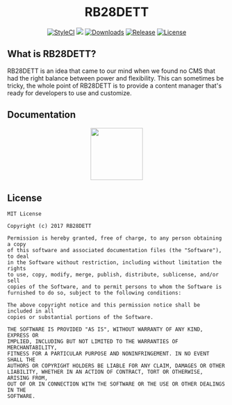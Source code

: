 <h1 align="center">RB28DETT</h1>

<p align="center">
<a href="https://styleci.io/repos/69903606"><img src="https://styleci.io/repos/69903606/shield?style=flat&branch=master" alt="StyleCI"></a>
<a href="https://www.codacy.com/app/RB28DETT/RB28DETT?utm_source=github.com&amp;utm_medium=referral&amp;utm_content=RB28DETT/RB28DETT&amp;utm_campaign=Badge_Grade"><img src="https://api.codacy.com/project/badge/Grade/bdcb5afce6d44eafb80a9c99135db475"/></a>
<a href="https://github.com/rb28dett/RB28DETT"><img src="https://poser.pugx.org/rb28dett/rb28dett/d/total.svg" alt="Downloads"></a>
<a href="https://github.com/RB28DETT/RB28DETT/releases"><img src="https://poser.pugx.org/rb28dett/rb28dett/v/stable.svg" alt="Release"></a>
<a href="https://raw.githubusercontent.com/RB28DETT/RB28DETT/master/LICENSE"><img src="https://poser.pugx.org/rb28dett/rb28dett/license.svg" alt="License"></a>
</p>


## What is RB28DETT?

RB28DETT is an idea that came to our mind when we found no CMS that had the right balance between power and flexibility. This can sometimes be tricky, the whole point of RB28DETT is to provide a content manager that's ready for developers to use and customize.

## Documentation

<p align="center">
<a href="https://rb28dett.aitorriba.com/docs"><img height="120" src="http://i.imgur.com/47WnADd.png"></a>
</p>

## License

```
MIT License

Copyright (c) 2017 RB28DETT

Permission is hereby granted, free of charge, to any person obtaining a copy
of this software and associated documentation files (the "Software"), to deal
in the Software without restriction, including without limitation the rights
to use, copy, modify, merge, publish, distribute, sublicense, and/or sell
copies of the Software, and to permit persons to whom the Software is
furnished to do so, subject to the following conditions:

The above copyright notice and this permission notice shall be included in all
copies or substantial portions of the Software.

THE SOFTWARE IS PROVIDED "AS IS", WITHOUT WARRANTY OF ANY KIND, EXPRESS OR
IMPLIED, INCLUDING BUT NOT LIMITED TO THE WARRANTIES OF MERCHANTABILITY,
FITNESS FOR A PARTICULAR PURPOSE AND NONINFRINGEMENT. IN NO EVENT SHALL THE
AUTHORS OR COPYRIGHT HOLDERS BE LIABLE FOR ANY CLAIM, DAMAGES OR OTHER
LIABILITY, WHETHER IN AN ACTION OF CONTRACT, TORT OR OTHERWISE, ARISING FROM,
OUT OF OR IN CONNECTION WITH THE SOFTWARE OR THE USE OR OTHER DEALINGS IN THE
SOFTWARE.
```

